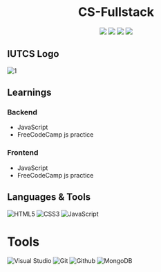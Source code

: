 <h1 align="center">CS-Fullstack</h1>
<p align="center">
   <img src="https://img.shields.io/badge/language-JavaScript-yellow?style"/>
   <img src="https://img.shields.io/github/license/Sheikh-Tafsir/CS-Fullstack"/>
   <img src="https://img.shields.io/github/stars/Sheikh-Tafsir/CS-Fullstack"/>
   <img src="https://img.shields.io/github/forks/Sheikh-Tafsir/CS-Fullstack"/>
</p>

## IUTCS Logo
![1](https://user-images.githubusercontent.com/83116065/171470189-795fdab2-9d3b-49c6-935a-a71110bd936b.JPG)

## Learnings
### Backend
- JavaScript
- FreeCodeCamp js practice

### Frontend
- JavaScript
- FreeCodeCamp js practice

## Languages & Tools

![HTML5](https://img.shields.io/badge/-HTML5-000000?style=flat&logo=html5)
![CSS3](https://img.shields.io/badge/-CSS-000000?style=flat&logo=css3)
![JavaScript](https://img.shields.io/badge/-JavaScript-000000?style=flat&logo=javascript)<br />

# Tools

![Visual Studio](https://img.shields.io/badge/-Visual%20Studio-000000?style=flat&logo=Visual%20Studio)
![Git](https://img.shields.io/badge/-Git-000000?style=flat&logo=git)
![Github](https://img.shields.io/badge/-Github-000000?style=flat&logo=github)
![MongoDB](https://img.shields.io/badge/-MongoDB-000000?style=flat&logo=mongodb)<br />

